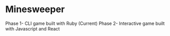# Minesweeper
Phase 1- CLI game built with Ruby
(Current) Phase 2- Interactive game built with Javascript and React
